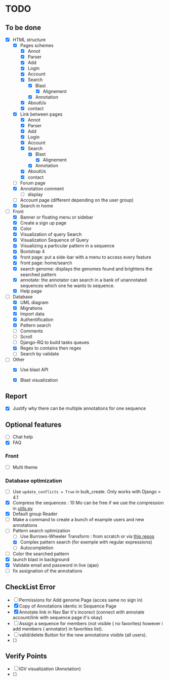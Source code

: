 # TODO

## To be done

- [X] HTML structure
    - [X] Pages schemes
        - [X] Annot
        - [X] Parser
        - [X] Add
        - [X] Login
        - [X] Account
        - [X] Search
            - [X] Blast
                - [X] Alignement
            - [X] Annotation  
        - [X] AboutUs
        - [X] contact
    - [X] Link between pages
        - [X] Annot
        - [X] Parser
        - [X] Add
        - [X] Login
        - [X] Account
        - [X] Search
            - [X] Blast
                - [X] Alignement
            - [X] Annotation  
        - [X] AboutUs
        - [X] contact
    - [ ] Forum page
    - [X] Annotation comment
        - [ ] display
    - [ ] Account page (different depending on the user group)
    - [X] Search in home

- [ ] Front
    - [X] Banner or floating menu or sidebar
    - [X] Create a sign up page
    - [X] Color
    - [X] Visualization of query Search 
    - [X] Visualization Sequence of Query
    - [X] Visualizing a particular pattern in a sequence
    - [X] Bootstrap 4
    - [X] front page: put a side-bar with a menu to access every feature
    - [X] front page: home/search
    - [X] search genome: displays the genomes found and brightens the searched pattern
    - [X] annotate: the annotator can search in a bank of unannotated sequences which one he wants to sequence.
    - [X] Help page

- [ ] Database
    - [X] UML diagram
    - [X] Migrations
    - [X] Import data
    - [X] Authentification
    - [X] Pattern search
    - [ ] Comments
    - [ ] Scroll
    - [ ] Django-RQ to build tasks queues
    - [X] Regex to contains then regex
    - [ ] Search by validate

- [ ] Other
    - [X] Use blast API
    - [X] Blast visualization


## Report

- [X] Justify why there can be multiple annotations for one sequence

## Optional features

- [ ] Chat help
- [X] FAQ

### Front

- [ ] Multi theme

### Database optimization

- [ ] Use `update_conflicts = True` in bulk_create. Only works with Django > 4.1
- [X] Compress the sequences : 10 Mo can be free if we use the compression in [utils.py](source/bacterial_genome_annotation/utils.py)
- [X] Default group Reader
- [ ] Make a command to create a bunch of example users and new annotations
- [ ] Pattern search optimization
    - [ ] Use Burrows-Wheeler Transform : from scratch or via [this repos](https://github.com/Axl-Lvy/Index-structure-and-mapping)
    - [X] Complex pattern search (for exemple with regular expressions)
    - [ ] Autocompletion
- [ ] Color the searched pattern
- [X] launch blast in background
- [X] Validate email and password in live (ajax)
- [ ] fix assignation of the annotations

## CheckList Error

- [ ] Permissions for Add genome Page (acces same no sign in)
- [X] Copy of Annotations identic in Sequence Page
- [X] Annotate link in Nav Bar it's incorect (connect with annotate account/link with sequence page it's okay)
- [ ] Assign a sequence for members (not visible ( no favorites) however i add members ( annotator) in favorities list).
- [ ] valid/delete Button for the new annotations visible (all users).
- [ ] 

## Verify Points

- [ ] IGV visualization (Annotation)
- [ ] 
